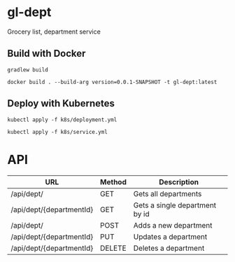 # gl-dept
Grocery list, department service

## Build with Docker

`gradlew build`

`docker build . --build-arg version=0.0.1-SNAPSHOT -t gl-dept:latest`

## Deploy with Kubernetes

`kubectl apply -f k8s/deployment.yml`

`kubectl apply -f k8s/service.yml`

# API

| URL                      | Method | Description                     |
| ------------------------ | ------ | --------------------------------|
| /api/dept/               |GET     | Gets all departments            |
| /api/dept/{departmentId} |GET     | Gets a single department by id  |
| /api/dept/               |POST    | Adds a new department           |
| /api/dept/{departmentId} |PUT     | Updates a department            |
| /api/dept/{departmentId} |DELETE  | Deletes a department            |